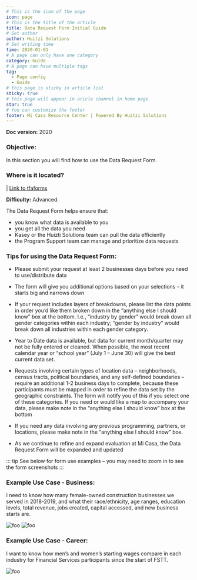 ```yaml
---
# This is the icon of the page
icon: page
# This is the title of the article
title: Data Request Form Initial Guide
# Set author
author: Huitzi Solutions
# Set writing time
time: 2020-01-01
# A page can only have one category
category: Guide
# A page can have multiple tags
tag:
  - Page config
  - Guide
# this page is sticky in article list
sticky: true
# this page will appear in aricle channel in home page
star: true
# You can customize the footer
footer: Mi Casa Resource Center | Powered By Huitzi Solutions
---
```


**Doc version:** 2020


### **Objective:**  
In this section you will find how to use the Data Request Form.


### **Where is it located?** 
| [Link to tfaforms](https://www.tfaforms.com/4774032)

**Difficulty:** Advanced.

The Data Request Form helps ensure that:

- you know what data is available to you
- you get all the data you need
- Kasey or the Huizti Solutions team can pull the data efficiently
-  the Program Support team can manage and prioritize data requests

### **Tips for using the Data Request Form:**
- Please submit your request at least 2 businesses days before you need to use/distribute data


- The form will give you additional options based on your selections – it starts big and narrows down


- If your request includes layers of breakdowns, please list the data points in order you’d like them broken down in the “anything else I should know” box at the bottom.
I.e., “industry by gender” would break down all gender categories within each industry; “gender by industry” would break down all industries within each gender category.

- Year to Date data is available, but data for current month/quarter may not be fully entered or cleaned. When possible, the most recent calendar year or “school year” (July 1 – June 30) will give the best current data set.

- Requests involving certain types of location data – neighborhoods, census tracts, political boundaries, and any self-defined boundaries – require an additional 1-2 business days to complete, because these participants must be mapped in order to refine the data set by the geographic constraints. The form will notify you of this if you select one of these categories.
If you need or would like a map to accompany your data, please make note in the “anything else I should know” box at the bottom

- If you need any data involving any previous programming, partners, or locations, please make note in the “anything else I should know” box. 

- As we continue to refine and expand evaluation at Mi Casa, the Data Request Form will be expanded and updated

::: tip
See below for form use examples – you may need to zoom in to see the form screenshots
:::

### **Example Use Case - Business:**

I need to know how many female-owned construction businesses we served in 2018-2019, and what their race/ethnicity, age ranges, education levels, total revenue, jobs created, capital accessed, and new business starts are.

<img :src="$withBase('/assets/dataRequestForm/1.png')" alt="foo">

<img :src="$withBase('/assets/dataRequestForm/2.png')" alt="foo">

### **Example Use Case - Career:**
I want to know how men’s and women’s starting wages compare in each industry for Financial Services participants since the start of FSTT.

<img :src="$withBase('/assets/dataRequestForm/3.png')" alt="foo">
